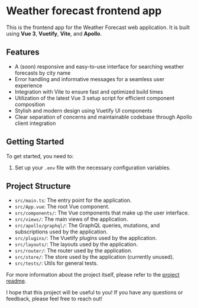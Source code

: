 # Weather forecast frontend app

This is the frontend app for the Weather Forecast web application. It is built using **Vue 3**, **Vuetify**, **Vite**, and **Apollo**.

## Features

- A (soon) responsive and easy-to-use interface for searching weather forecasts by city name
- Error handling and informative messages for a seamless user experience
- Integration with Vite to ensure fast and optimized build times
- Utilization of the latest Vue 3 setup script for efficient component composition
- Stylish and modern design using Vuetify UI components
- Clear separation of concerns and maintainable codebase through Apollo client integration

## Getting Started

To get started, you need to:

1. Set up your `.env` file with the necessary configuration variables.

## Project Structure

- `src/main.ts`: The entry point for the application.
- `src/App.vue`: The root Vue component.
- `src/components/`: The Vue components that make up the user interface.
- `src/views/`: The main views of the application.
- `src/apollo/graphql/`: The GraphQL queries, mutations, and subscriptions used by the application.
- `src/plugins/`: The Vuetify plugins used by the application.
- `src/layouts/`: The layouts used by the application.
- `src/router/`: The router used by the application.
- `src/store/`: The store used by the application (currently unused).
- `src/tests/`: Utils for general tests.

For more information about the project itself, please refer to the [project readme](../README.md).

I hope that this project will be useful to you! If you have any questions or feedback, please feel free to reach out!


